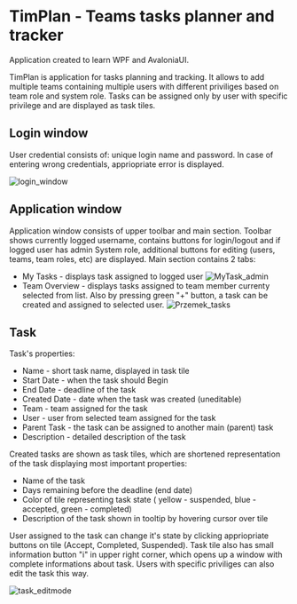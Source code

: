 # TimPlan - Teams tasks planner and tracker
Application created to learn WPF and AvaloniaUI.

TimPlan is application for tasks planning and tracking. It allows to add multiple teams containing multiple users with different priviliges based on team role and system role. Tasks can be assigned only by user with specific privilege and are displayed as task tiles.

## Login window
User credential consists of: unique login name and password. In case of entering wrong credentials, appriopriate error is displayed.

![login_window](https://github.com/kamilkozdro/TimPlan/assets/8678160/51f3cdfa-04c8-46b1-9711-23915187df8e)

## Application window
Application window consists of upper toolbar and main section.
Toolbar shows currently logged username, contains buttons for login/logout and if logged user has admin System role, additional buttons for editing (users, teams, team roles, etc) are displayed.
Main section contains 2 tabs:
- My Tasks - displays task assigned to logged user
  ![MyTask_admin](https://github.com/kamilkozdro/TimPlan/assets/8678160/fd033c47-1f3c-44f2-814d-1ca4c915743c)
- Team Overview - displays tasks assigned to team member currenty selected from list. Also by pressing green "+" button, a task can be created and assigned to selected user.
  ![Przemek_tasks](https://github.com/kamilkozdro/TimPlan/assets/8678160/f9ad2507-675e-4156-ad9f-3ddfa774c1b1)



## Task

Task's properties:
- Name - short task name, displayed in task tile
- Start Date - when the task should Begin
- End Date - deadline of the task
- Created Date  - date when the task was created (uneditable)
- Team - team assigned for the task
- User - user from selected team assigned for the task
- Parent Task - the task can be assigned to another main (parent) task
- Description - detailed description of the task

Created tasks are shown as task tiles, which are shortened representation of the task displaying most important properties:
- Name of the task
- Days remaining before the deadline (end date)
- Color of tile representing task state ( yellow - suspended, blue - accepted, green - completed)
- Description of the task shown in tooltip by hovering cursor over tile

User assigned to the task can change it's state by clicking appriopriate buttons on tile (Accept, Completed, Suspended).
Task tile also has small information button "i" in upper right corner, which opens up a window with complete informations about task. Users with specific priviliges can also edit the task this way.

![task_editmode](https://github.com/kamilkozdro/TimPlan/assets/8678160/b43a8391-b7db-483f-85d2-8773212373af)



